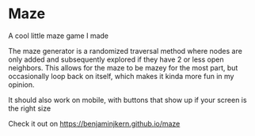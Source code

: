 # Maze

A cool little maze game I made

The maze generator is a randomized traversal method where nodes are only added and subsequently explored if they have 2 or less open neighbors.
This allows for the maze to be mazey for the most part, but occasionally loop back on itself, which makes it kinda more fun in my opinion.

It should also work on mobile, with buttons that show up if your screen is the right size

Check it out on https://benjaminjkern.github.io/maze
